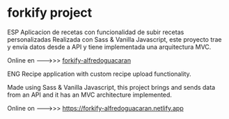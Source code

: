 # forkify project

ESP
Aplicacion de recetas con funcionalidad de subir recetas personalizadas
Realizada con Sass & Vanilla Javascript, este proyecto trae y envía datos desde a API y tiene implementada una arquitectura MVC.

Online en --->>> <a href="https://forkify-alfredoguacaran.netlify.app" target="_blank">forkify-alfredoguacaran</a>

ENG
Recipe application with custom recipe upload functionality.

Made using Sass & Vanilla Javascript, this project brings and sends data from an API and it has an MVC architecture implemented.

Online on --->>> https://forkify-alfredoguacaran.netlify.app
